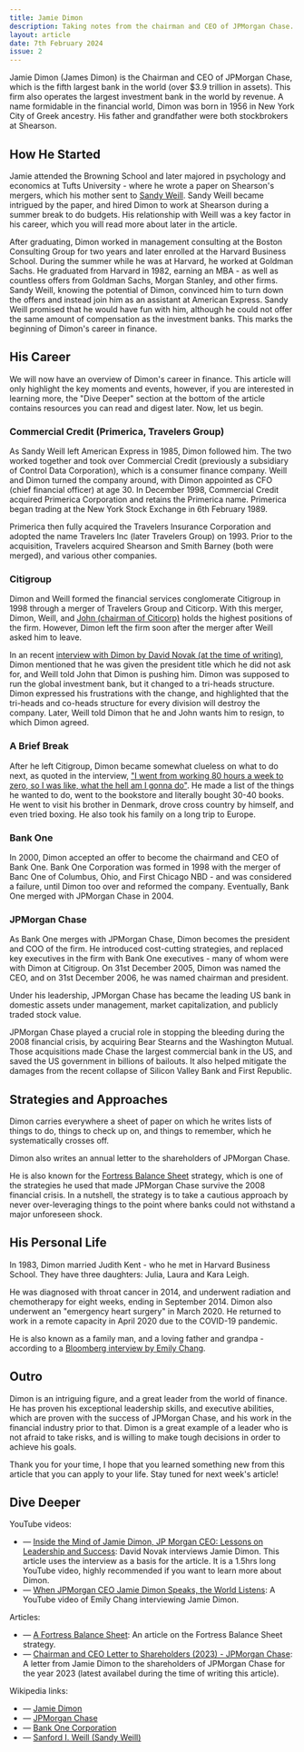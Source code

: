 ```yaml
---
title: Jamie Dimon
description: Taking notes from the chairman and CEO of JPMorgan Chase.
layout: article
date: 7th February 2024
issue: 2
---
```


Jamie Dimon (James Dimon) is the Chairman and CEO of JPMorgan Chase, which is the fifth largest bank in the world (over $3.9 trillion in assets). This firm also operates the largest investment bank in the world by revenue. A name formidable in the financial world, Dimon was born in 1956 in New York City of Greek ancestry. His father and grandfather were both stockbrokers at Shearson.

## How He Started

Jamie attended the Browning School and later majored in psychology and economics at Tufts University - where he wrote a paper on Shearson's mergers, which his mother sent to [Sandy Weill](https://en.wikipedia.org/wiki/Sanford_I._Weill). Sandy Weill became intrigued by the paper, and hired Dimon to work at Shearson during a summer break to do budgets. His relationship with Weill was a key factor in his career, which you will read more about later in the article.

After graduating, Dimon worked in management consulting at the Boston Consulting Group for two years and later enrolled at the Harvard Business School. During the summer while he was at Harvard, he worked at Goldman Sachs. He graduated from Harvard in 1982, earning an MBA - as well as countless offers from Goldman Sachs, Morgan Stanley, and other firms. Sandy Weill, knowing the potential of Dimon, convinced him to turn down the offers and instead join him as an assistant at American Express. Sandy Weill promised that he would have fun with him, although he could not offer the same amount of compensation as the investment banks. This marks the beginning of Dimon's career in finance.

## His Career

We will now have an overview of Dimon's career in finance. This article will only highlight the key moments and events, however, if you are interested in learning more, the "Dive Deeper" section at the bottom of the article contains resources you can read and digest later. Now, let us begin.

### Commercial Credit (Primerica, Travelers Group)

As Sandy Weill left American Express in 1985, Dimon followed him. The two worked together and took over Commercial Credit (previously a subsidiary of Control Data Corporation), which is a consumer finance company. Weill and Dimon turned the company around, with Dimon appointed as CFO (chief financial officer) at age 30. In December 1998, Commercial Credit acquired Primerica Corporation and retains the Primerica name. Primerica began trading at the New York Stock Exchange in 6th February 1989.

Primerica then fully acquired the Travelers Insurance Corporation and adopted the name Travelers Inc (later Travelers Group) on 1993. Prior to the acquisition, Travelers acquired Shearson and Smith Barney (both were merged), and various other companies.

### Citigroup

Dimon and Weill formed the financial services conglomerate Citigroup in 1998 through a merger of Travelers Group and Citicorp. With this merger, Dimon, Weill, and [John (chairman of Citicorp)](https://en.wikipedia.org/wiki/John_S._Reed) holds the highest positions of the firm. However, Dimon left the firm soon after the merger after Weill asked him to leave.

In an recent [interview with Dimon by David Novak (at the time of writing)](https://youtu.be/Xh6l39k3ngE?si=v2y3acq7mPIUAv-s), Dimon mentioned that he was given the president title which he did not ask for, and Weill told John that Dimon is pushing him. Dimon was supposed to run the global investment bank, but it changed to a tri-heads structure. Dimon expressed his frustrations with the change, and highlighted that the tri-heads and co-heads structure for every division will destroy the company. Later, Weill told Dimon that he and John wants him to resign, to which Dimon agreed.

### A Brief Break

After he left Citigroup, Dimon became somewhat clueless on what to do next, as quoted in the interview, ["I went from working 80 hours a week to zero, so I was like, what the hell am I gonna do"](https://youtu.be/Xh6l39k3ngE?si=Dx3T5W-VlyBbKzPH&t=2201). He made a list of the things he wanted to do, went to the bookstore and literally bought 30-40 books. He went to visit his brother in Denmark, drove cross country by himself, and even tried boxing. He also took his family on a long trip to Europe.

### Bank One

In 2000, Dimon accepted an offer to become the chairmand and CEO of Bank One. Bank One Corporation was formed in 1998 with the merger of Banc One of Columbus, Ohio, and First Chicago NBD - and was considered a failure, until Dimon too over and reformed the company. Eventually, Bank One merged with JPMorgan Chase in 2004.

### JPMorgan Chase

As Bank One merges with JPMorgan Chase, Dimon becomes the president and COO of the firm. He introduced cost-cutting strategies, and replaced key executives in the firm with Bank One executives - many of whom were with Dimon at Citigroup. On 31st December 2005, Dimon was named the CEO, and on 31st December 2006, he was named chairman and president.

Under his leadership, JPMorgan Chase has became the leading US bank in domestic assets under management, market capitalization, and publicly traded stock value.

JPMorgan Chase played a crucial role in stopping the bleeding during the 2008 financial crisis, by acquiring Bear Stearns and the Washington Mutual. Those acquisitions made Chase the largest commercial bank in the US, and saved the US government in billions of bailouts. It also helped mitigate the damages from the recent collapse of Silicon Valley Bank and First Republic.

## Strategies and Approaches

Dimon carries everywhere a sheet of paper on which he writes lists of things to do, things to check up on, and things to remember, which he systematically crosses off.

Dimon also writes an annual letter to the shareholders of JPMorgan Chase.

He is also known for the [Fortress Balance Sheet](https://www.cfo.com/news/a-fortress-balance-sheet/669932/) strategy, which is one of the strategies he used that made JPMorgan Chase survive the 2008 financial crisis. In a nutshell, the strategy is to take a cautious approach by never over-leveraging things to the point where banks could not withstand a major unforeseen shock.

## His Personal Life

In 1983, Dimon married Judith Kent - who he met in Harvard Business School. They have three daughters: Julia, Laura and Kara Leigh.

He was diagnosed with throat cancer in 2014, and underwent radiation and chemotherapy for eight weeks, ending in September 2014. Dimon also underwent an "emergency heart surgery" in March 2020. He returned to work in a remote capacity in April 2020 due to the COVID-19 pandemic.

He is also known as a family man, and a loving father and grandpa - according to a [Bloomberg interview by Emily Chang](https://youtu.be/9Kl-wO_j5GM?si=mEbRYI0d9DdEHfZi).

## Outro

Dimon is an intriguing figure, and a great leader from the world of finance. He has proven his exceptional leadership skills, and executive abilities, which are proven with the success of JPMorgan Chase, and his work in the financial industry prior to that. Dimon is a great example of a leader who is not afraid to take risks, and is willing to make tough decisions in order to achieve his goals.

Thank you for your time, I hope that you learned something new from this article that you can apply to your life. Stay tuned for next week's article!

## Dive Deeper

YouTube videos:

- — [Inside the Mind of Jamie Dimon, JP Morgan CEO: Lessons on Leadership and Success](https://youtu.be/Xh6l39k3ngE?si=NorLEpJxAtgbgslZ): David Novak interviews Jamie Dimon. This article uses the interview as a basis for the article. It is a 1.5hrs long YouTube video, highly recommended if you want to learn more about Dimon.
- — [When JPMorgan CEO Jamie Dimon Speaks, the World Listens](https://youtu.be/9Kl-wO_j5GM?si=mEbRYI0d9DdEHfZi): A YouTube video of Emily Chang interviewing Jamie Dimon.

Articles:

- — [A Fortress Balance Sheet](https://www.cfo.com/news/a-fortress-balance-sheet/669932/): An article on the Fortress Balance Sheet strategy.
- — [Chairman and CEO Letter to Shareholders (2023) - JPMorgan Chase](https://www.jpmorganchase.com/ir/annual-report/2023/ar-ceo-letters): A letter from Jamie Dimon to the shareholders of JPMorgan Chase for the year 2023 (latest availabel during the time of writing this article).

Wikipedia links:

- — [Jamie Dimon](https://en.wikipedia.org/wiki/Jamie_Dimon)
- — [JPMorgan Chase](https://en.wikipedia.org/wiki/JPMorgan_Chase)
- — [Bank One Corporation](https://en.wikipedia.org/wiki/Bank_One_Corporation)
- — [Sanford I. Weill (Sandy Weill)](https://en.wikipedia.org/wiki/Sanford_I._Weill)